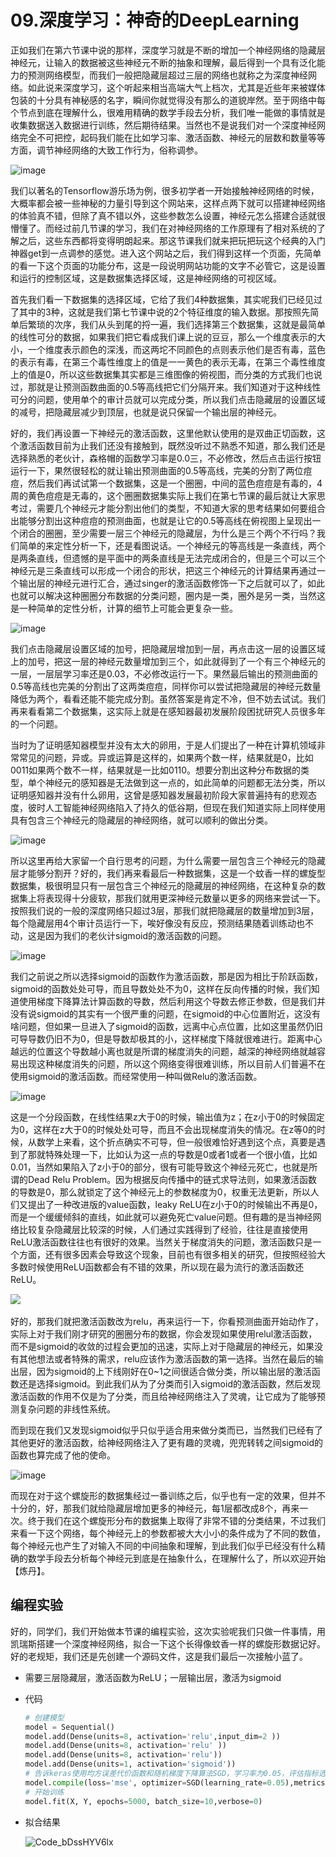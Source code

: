# 09.深度学习：神奇的DeepLearning

正如我们在第六节课中说的那样，深度学习就是不断的增加一个神经网络的隐藏层神经元，让输入的数据被这些神经元不断的抽象和理解，最后得到一个具有泛化能力的预测网络模型，而我们一般把隐藏层超过三层的网络也就称之为深度神经网络。如此说来深度学习，这个听起来相当高端大气上档次，尤其是近些年来被媒体包装的十分具有神秘感的名字，瞬间你就觉得没有那么的道貌岸然。至于网络中每个节点到底在理解什么，很难用精确的数学手段去分析，我们唯一能做的事情就是收集数据送入数据进行训练，然后期待结果。当然也不是说我们对一个深度神经网络完全不可把控，起码我们能在比如学习率、激活函数、神经元的层数和数量等等方面，调节神经网络的大致工作行为，俗称调参。

![image](https://cdn.jsdelivr.net/gh/Achuan-2/PicBed@pic/assets/image-20220815164625-1zouip3.png)​

我们以著名的Tensorflow游乐场为例，很多初学者一开始接触神经网络的时候，大概率都会被一些神秘的力量引导到这个网站来，这样点两下就可以搭建神经网络的体验真不错，但除了真不错以外，这些参数怎么设置，神经元怎么搭建合适就很懵懂了。而经过前几节课的学习，我们在对神经网络的工作原理有了相对系统的了解之后，这些东西都将变得明朗起来。那这节课我们就来把玩把玩这个经典的入门神器get到一点调参的感觉。进入这个网站之后，我们得到这样一个页面，先简单的看一下这个页面的功能分布，这是一段说明网站功能的文字不必管它，这是设置和运行的控制区域，这是数据集选择区域，这是神经网络的可视区域。

首先我们看一下数据集的选择区域，它给了我们4种数据集，其实呢我们已经见过了其中的3种，这就是我们第七节课中说的2个特征维度的输入数据。那按照先简单后繁琐的次序，我们从头到尾的捋一遍，我们选择第三个数据集，这就是最简单的线性可分的数据，如果我们把它看成我们课上说的豆豆，那么一个维度表示的大小，一个维度表示颜色的深浅，而这两坨不同颜色的点则表示他们是否有毒，蓝色的表示有毒，在第三个毒性维度上的值是一一黄色的表示无毒，在第三个毒性维度上的值是0，所以这些数据集其实都是三维图像的俯视图，而分类的方式我们也说过，那就是让预测函数曲面的0.5等高线把它们分隔开来。我们知道对于这种线性可分的问题，使用单个的审计员就可以完成分类，所以我们点击隐藏层的设置区域的减号，把隐藏层减少到顶层，也就是说只保留一个输出层的神经元。

好的，我们再设置一下神经元的激活函数，这里他默认使用的是双曲正切函数，这个激活函数目前为止我们还没有接触到，既然没听过不熟悉不知道，那么我们还是选择熟悉的老伙计，森格帽的函数学习率是0.0三，不必修改，然后点击运行按钮运行一下，果然很轻松的就让输出预测曲面的0.5等高线，完美的分割了两位痘痘，然后我们再试试第一个数据集，这是一个圈圈，中间的蓝色痘痘是有毒的，4周的黄色痘痘是无毒的，这个圈圈数据集实际上我们在第七节课的最后就让大家思考过，需要几个神经元才能分割出他们的类型，不知道大家的思考结果如何要组合出能够分割出这种痘痘的预测曲面，也就是让它的0.5等高线在俯视图上呈现出一个闭合的圈圈，至少需要一层三个神经元的隐藏层，为什么是三个两个不行吗？我们简单的来定性分析一下，还是看图说话。一个神经元的等高线是一条直线，两个是两条直线，但遗憾的是平面中的两条直线是无法完成闭合的，但是三个可以三个神经元是三条直线可以形成一个闭合的形状，把这三个神经元的计算结果再通过一个输出层的神经元进行汇合，通过singer的激活函数修饰一下之后就可以了，如此也就可以解决这种圈圈分布数据的分类问题，圈内是一类，圈外是另一类，当然这是一种简单的定性分析，计算的细节上可能会更复杂一些。

![image](https://cdn.jsdelivr.net/gh/Achuan-2/PicBed@pic/assets/image-20220815164829-md8lxy1.png)​

我们点击隐藏层设置区域的加号，把隐藏层增加到一层，再点击这一层的设置区域上的加号，把这一层的神经元数量增加到三个，如此就得到了一个有三个神经元的一层，一层层学习率还是0.03，不必修改运行一下。果然最后输出的预测曲面的0.5等高线也完美的分割出了这两类痘痘，同样你可以尝试把隐藏层的神经元数量降低为两个，看看还能不能完成分割。虽然答案是肯定不冷，但不妨去试试。我们再来看看第二个数据集，这实际上就是在感知器最初发展阶段困扰研究人员很多年的一个问题。

当时为了证明感知器模型并没有太大的卵用，于是人们提出了一种在计算机领域非常常见的问题，异或。异或运算是这样的，如果两个数一样，结果就是0，比如0011如果两个数不一样，结果就是一比如0110。想要分割出这种分布数据的类型，单个神经元的感知器是无法做到这一点的，如此简单的问题都无法分类，所以证明感知器并没有什么卵用，这曾是感知器发展最初阶段大家普遍持有的悲观态度，彼时人工智能神经网络陷入了持久的低谷期，但现在我们知道实际上同样使用具有包含三个神经元的隐藏层的神经网络，就可以顺利的做出分类。

![image](https://cdn.jsdelivr.net/gh/Achuan-2/PicBed@pic/assets/image-20220815164910-q9hgx59.png)​

所以这里再给大家留一个自行思考的问题，为什么需要一层包含三个神经元的隐藏层才能够分割开？好的，我们再来看最后一种数据集，这是一个蚊香一样的螺旋型数据集，极很明显只有一层包含三个神经元的隐藏层的神经网络，在这种复杂的数据集上将表现得十分疲软，那我们就用更深神经元数量以更多的网络来尝试一下。按照我们说的一般的深度网络只超过3层，那我们就把隐藏层的数量增加到3层，每个隐藏层用4个审计员运行一下，唉好像没有反应，预测结果随着训练动也不动，这是因为我们的老伙计sigmoid的激活函数的问题。

![image](https://cdn.jsdelivr.net/gh/Achuan-2/PicBed@pic/assets/image-20220815164930-qgug4w7.png)​

我们之前说之所以选择sigmoid的函数作为激活函数，那是因为相比于阶跃函数，sigmoid的函数处处可导，而且导数处处不为0，这样在反向传播的时候，我们知道使用梯度下降算法计算函数的导数，然后利用这个导数去修正参数，但是我们并没有说sigmoid的其实有一个很严重的问题，在sigmoid的中心位置附近，这没有啥问题，但如果一旦进入了sigmoid的函数，远离中心点位置，比如这里虽然仍旧可导导数仍旧不为0，但是导数却极其的小，这样梯度下降就很难进行。距离中心越远的位置这个导数越小离也就是所谓的梯度消失的问题，越深的神经网络就越容易出现这种梯度消失的问题，所以这个网络变得很难训练，所以目前人们普遍不在使用sigmoid的激活函数。而经常使用一种叫做Relu的激活函数。

![image](https://cdn.jsdelivr.net/gh/Achuan-2/PicBed@pic/assets/image-20220815165008-uqb6jy3.png)​

这是一个分段函数，在线性结果z大于0的时候，输出值为z；在z小于0的时候固定为0，这样在z大于0的时候处处可导，而且不会出现梯度消失的情况。在z等0的时候，从数学上来看，这个折点确实不可导，但一般很难恰好遇到这个点，真要是遇到了那就特殊处理一下，比如认为这一点的导数是0或者1或者一个很小值，比如0.01，当然如果陷入了z小于0的部分，很有可能导致这个神经元死亡，也就是所谓的Dead Relu Problem。因为根据反向传播中的链式求导法则，如果激活函数的导数是0，那么就锁定了这个神经元上的参数梯度为0，权重无法更新，所以人们又提出了一种改进版的value函数，leaky ReLU在z小于0的时候输出不再是0，而是一个缓缓倾斜的直线，如此就可以避免死亡value问题。但有趣的是当神经网络比较复杂隐藏层比较深的时候，人们通过实践得到了经验，往往是直接使用ReLU激活函数往往也有很好的效果。当然关于梯度消失的问题，激活函数只是一个方面，还有很多因素会导致这个现象，目前也有很多相关的研究，但按照经验大多数时候使用ReLU函数都会有不错的效果，所以现在最为流行的激活函数还ReLU。

![](https://cdn.jsdelivr.net/gh/Achuan-2/PicBed@pic/assets/166027654147636758571-20220812135518-75n9rrl.png)​

好的，那我们就把激活函数改为relu，再来运行一下，你看预测曲面开始动作了，实际上对于我们刚才研究的圈圈分布的数据，你会发现如果使用relul激活函数，而不是sigmoid的收敛的过程会更加的迅速，实际上对于隐藏层的神经元，如果没有其他想法或者特殊的需求，relu应该作为激活函数的第一选择。当然在最后的输出层，因为sigmoid的上下线刚好在0~1之间很适合做分类，所以输出层的激活函数还是选择sigmoid。到此我们从为了分类而引入sigmoid的激活函数，然后发现激活函数的作用不仅是为了分类，而且给神经网络注入了灵魂，让它成为了能够预测复杂问题的非线性系统。​

而到现在我们又发现sigmoid似乎只似乎适合用来做分类而已，当然我们已经有了其他更好的激活函数，给神经网络注入了更有趣的灵魂，兜兜转转之间sigmoid的函数也算完成了他的使命。

![image](https://cdn.jsdelivr.net/gh/Achuan-2/PicBed@pic/assets/image-20220815165109-fbfo6sp.png)​

而现在对于这个螺旋形的数据集经过一番训练之后，似乎也有一定的效果，但并不十分的，好，那我们就给隐藏层增加更多的神经元，每1层都改成8个，再来一次。终于我们在这个螺旋形分布的数据集上取得了非常不错的分类结果，不过我们来看一下这个网络，每个神经元上的参数都被大大小小的条件成为了不同的数值，每个神经元也产生了对输入不同的中间抽象和理解，到此我们似乎已经没有什么精确的数学手段去分析每个神经元到底是在抽象什么，在理解什么了，所以欢迎开始【炼丹】。

## 编程实验

好的，同学们，我们开始做本节课的编程实验，这次实验呢我们只做一件事情，用凯瑞斯搭建一个深度神经网络，拟合一下这个长得像蚊香一样的螺旋形数据记好。好的老规矩，我们还是先创建一个源码文件，这是我们最后一次接触小蓝了。

* 需要三层隐藏层，激活函数为ReLU；一层输出层，激活为sigmoid
* 代码

  ```python
  # 创建模型
  model = Sequential() 
  model.add(Dense(units=8, activation='relu',input_dim=2 ))
  model.add(Dense(units=8, activation='relu' ))
  model.add(Dense(units=8, activation='relu'))
  model.add(Dense(units=1, activation='sigmoid'))
  # 告诉keras使用均方误差代价函数和随机梯度下降算法SGD，学习率为0.05，评估指标选择accuracy
  model.compile(loss='mse', optimizer=SGD(learning_rate=0.05),metrics=['accuracy'])
  # 开始训练
  model.fit(X, Y, epochs=5000, batch_size=10,verbose=0)
  ```
* 拟合结果

  ![Code_bDssHYV6lx](https://cdn.jsdelivr.net/gh/Achuan-2/PicBed@pic/assets/Code_bDssHYV6lx-20220812131745-nq43dw5.png)​
